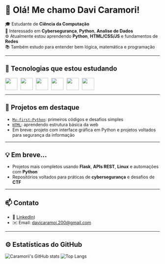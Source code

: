 # 👋 Olá! Me chamo Davi Caramori!

🎓 Estudante de **Ciência da Computação**  
🔐 Interessado em **Cybersegurança**, **Python**, **Analise de Dados**  
⚙️ Atualmente estou aprendendo **Python**, **HTML/CSS/JS** e fundamentos de **Redes**  
📚 Também estudo para entender bem lógica, matemática e programação

---

## 🧠 Tecnologias que estou estudando

<div style="display: flex; gap: 10px;">
  <img src="https://cdn.jsdelivr.net/gh/devicons/devicon/icons/python/python-original.svg" width="40"/>
  <img src="https://cdn.jsdelivr.net/gh/devicons/devicon/icons/html5/html5-original.svg" width="40"/>
  <img src="https://cdn.jsdelivr.net/gh/devicons/devicon/icons/css3/css3-original.svg" width="40"/>
  <img src="https://cdn.jsdelivr.net/gh/devicons/devicon/icons/javascript/javascript-original.svg" width="40"/>
  <img src="https://cdn.jsdelivr.net/gh/devicons/devicon/icons/linux/linux-original.svg" width="40"/>
  <img src="https://cdn.jsdelivr.net/gh/devicons/devicon/icons/github/github-original.svg" width="40"/>
</div>

---

## 📌 Projetos em destaque

- [`My-first-Python`](https://github.com/Caramorii/My-first-Python): primeiros códigos e desafios simples
- [`HTML`](https://github.com/Caramorii/HTML): aprendendo estrutura básica da web
- Em breve: projeto com interface gráfica em Python e projetos voltados para segurança da informação

---

## 💡 Em breve...

- Projetos mais completos usando **Flask**, **APIs REST**, **Linux** e automações com **Python**
- Repositórios voltados para práticas de **cybersegurança** e desafios de **CTF**

---

## 📫 Contato

- 💼 [LinkedIn](https://www.linkedin.com/in/davi-caramori/))
- ✉️ Email: davicaramoi.200@gmail.com

---

## ⚙️ Estatísticas do GitHub

![Caramorii's GitHub stats](https://github-readme-stats.vercel.app/api?username=Caramorii&show_icons=true&theme=radical&count_private=true)
![Top Langs](https://github-readme-stats.vercel.app/api/top-langs/?username=Caramorii&layout=compact&theme=radical)
